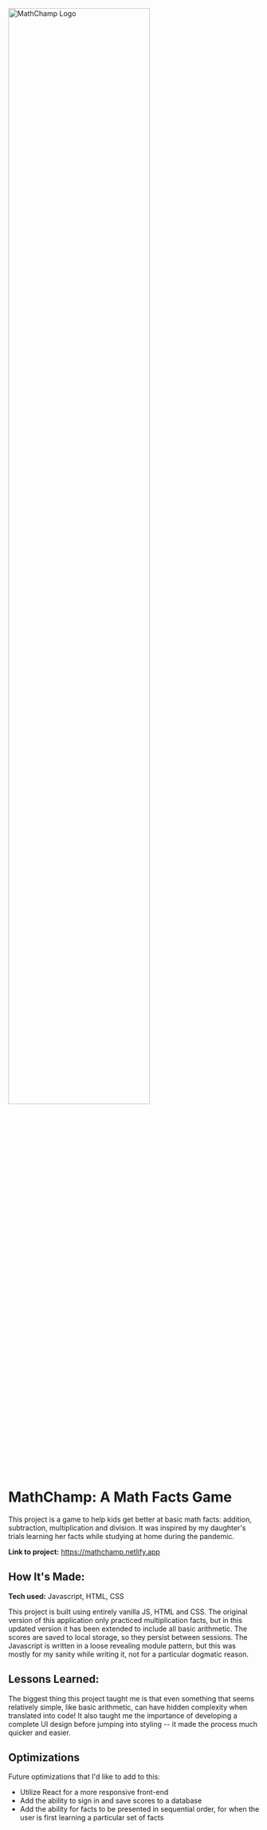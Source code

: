 <img src="https://mathchamp.netlify.app/img/mc-logo.svg" alt="MathChamp Logo" width="75%">

# MathChamp: A Math Facts Game
This project is a game to help kids get better at basic math facts: addition, subtraction, multiplication and division. It was inspired by my daughter's trials learning her facts while studying at home during the pandemic.

**Link to project:** https://mathchamp.netlify.app

## How It's Made:

**Tech used:** Javascript, HTML, CSS

This project is built using entirely vanilla JS, HTML and CSS. The original version of this application only practiced multiplication facts, but in this updated version it has been extended to include all basic arithmetic. The scores are saved to local storage, so they persist between sessions. The Javascript is written in a loose revealing module pattern, but this was mostly for my sanity while writing it, not for a particular dogmatic reason.

## Lessons Learned:

The biggest thing this project taught me is that even something that seems relatively simple, like basic arithmetic, can have hidden complexity when translated into code! It also taught me the importance of developing a complete UI design before jumping into styling -- it made the process much quicker and easier.

## Optimizations

Future optimizations that I'd like to add to this: 
- Utilize React for a more responsive front-end
- Add the ability to sign in and save scores to a database
- Add the ability for facts to be presented in sequential order, for when the user is first learning a particular set of facts
